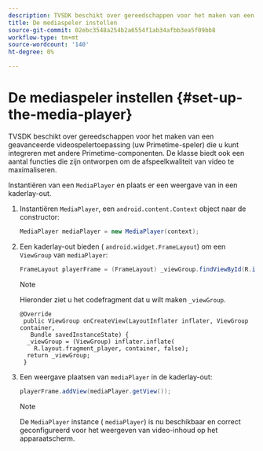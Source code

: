 ```yaml
---
description: TVSDK beschikt over gereedschappen voor het maken van een geavanceerde videospelertoepassing (uw Primetime-speler) die u kunt integreren met andere Primetime-componenten. De klasse biedt ook een aantal functies die zijn ontworpen om de afspeelkwaliteit van video te maximaliseren.
title: De mediaspeler instellen
source-git-commit: 02ebc3548a254b2a6554f1ab34afbb3ea5f09bb8
workflow-type: tm+mt
source-wordcount: '140'
ht-degree: 0%

---
```


# De mediaspeler instellen {#set-up-the-media-player}

TVSDK beschikt over gereedschappen voor het maken van een geavanceerde videospelertoepassing (uw Primetime-speler) die u kunt integreren met andere Primetime-componenten. De klasse biedt ook een aantal functies die zijn ontworpen om de afspeelkwaliteit van video te maximaliseren.

<!--<a id="section_1FE83A68DE624F20B52C0959851F5699"></a>-->

Instantiëren van een `MediaPlayer` en plaats er een weergave van in een kaderlay-out.

1. Instantiëren `MediaPlayer`, een `android.content.Context` object naar de constructor:

   ```java
   MediaPlayer mediaPlayer = new MediaPlayer(context);
   ```

1. Een kaderlay-out bieden ( `android.widget.FrameLayout`) om een `ViewGroup` van `mediaPlayer`:

   ```java
   FrameLayout playerFrame = (FrameLayout) _viewGroup.findViewById(R.id.playerFrame);
   ```

   >[!NOTE]
   >
   >Hieronder ziet u het codefragment dat u wilt maken `_viewGroup`.

   ```
   @Override 
    public ViewGroup onCreateView(LayoutInflater inflater, ViewGroup container, 
      Bundle savedInstanceState) { 
     _viewGroup = (ViewGroup) inflater.inflate( 
       R.layout.fragment_player, container, false); 
     return _viewGroup; 
    }
   ```

1. Een weergave plaatsen van `mediaPlayer` in de kaderlay-out:

   ```java
   playerFrame.addView(mediaPlayer.getView());
   ```

   >[!NOTE]
   >
   >De `MediaPlayer` instance ( `mediaPlayer`) is nu beschikbaar en correct geconfigureerd voor het weergeven van video-inhoud op het apparaatscherm.
